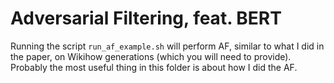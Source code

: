 # Adversarial Filtering, feat. BERT

Running the script `run_af_example.sh` will perform AF, similar to what I did in the paper, on Wikihow generations (which you will need to provide). Probably the most useful thing in this folder is about how I did the AF.